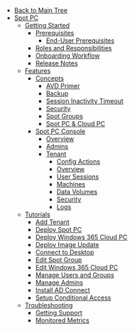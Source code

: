 <!-- Table of Contents -->

- <a href="/" class="sidebar-home"><i data-feather="arrow-left" class="sidebar-back-icon"></i>Back to Main Tree</a>
- [Spot PC](spot-pc/)
  - [Getting Started](spot-pc/getting-started/)
    - [Prerequisites](spot-pc/getting-started/prerequisites/)
      - [End-User Prerequisites](spot-pc/getting-started/prerequisites/end-user-prerequisites)
    - [Roles and Responsibilities](spot-pc/getting-started/roles-and-responsibilities)
    - [Onboarding Workflow](spot-pc/getting-started/onboarding-workflow)
    - [Release Notes](spot-pc/getting-started/release-notes)
  - [Features](spot-pc/features/)
    - [Concepts](spot-pc/features/concepts/)
      - [AVD Primer](spot-pc/features/concepts/avd-primer)
      - [Backup](spot-pc/features/concepts/backup)
      - [Session Inactivity Timeout](spot-pc/features/concepts/session-inactivity-timeout)
      - [Security](spot-pc/features/concepts/security)
      - [Spot Groups](spot-pc/features/concepts/spot-groups)
      - [Spot PC & Cloud PC](spot-pc/features/concepts/spot-pc-and-cloud-pc)
    - [Spot PC Console](spot-pc/features/spot-pc-console/)
      - [Overview](spot-pc/features/spot-pc-console/overview)
      - [Admins](spot-pc/features/spot-pc-console/admins)
      - [Tenant](spot-pc/features/spot-pc-console/tenant/)
        - [Config Actions](spot-pc/features/spot-pc-console/tenant/config-actions)
        - [Overview](spot-pc/features/spot-pc-console/tenant/overview)
        - [User Sessions](spot-pc/features/spot-pc-console/tenant/user-sessions)
        - [Machines](spot-pc/features/spot-pc-console/tenant/machines)
        - [Data Volumes](spot-pc/features/spot-pc-console/tenant/data-volumes)
        - [Security](spot-pc/features/spot-pc-console/tenant/security)
        - [Logs](spot-pc/features/spot-pc-console/tenant/logs)
  - [Tutorials](spot-pc/tutorials/)
    - [Add Tenant](spot-pc/tutorials/add-tenant)
    - [Deploy Spot PC](spot-pc/tutorials/deploy-spot-pc)
    - [Deploy Windows 365 Cloud PC](spot-pc/tutorials/deploy-windows-365-cloud-pc)
    - [Deploy Image Update](spot-pc/tutorials/deploy-image-update)
    - [Connect to Desktop](spot-pc/tutorials/connect-to-desktop)
    - [Edit Spot Group](spot-pc/tutorials/edit-spot-group)
    - [Edit Windows 365 Cloud PC](spot-pc/tutorials/edit-w365)
    - [Manage Users and Groups](spot-pc/tutorials/manage-users-and-groups)
    - [Manage Admins](spot-pc/tutorials/manage-admins)
    - [Install AD Connect](spot-pc/tutorials/install-ad-connect)
    - [Setup Conditional Access](spot-pc/tutorials/setup-mfa-conditional-access)
  - [Troubleshooting](spot-pc/troubleshooting/)
    - [Getting Support](spot-pc/troubleshooting/getting-support)
    - [Monitored Metrics](spot-pc/troubleshooting/monitored-metrics)


<!--      - [OS Patching](spot-pc/features/concepts/os-patching)
          - [Spot PC & Cloud PC](spot-pc/features/concepts/spot-pc-and-cloud-pc)
- [Spot PC](spot-pc/)
  - [Getting Started](spot-pc/getting-started/)
    - [Prerequisites](spot-pc/getting-started/prerequisites/)
      - [End-User Prerequisites](spot-pc/getting-started/prerequisites/end-user-prerequisites/)
    - [Service Summary](spot-pc/getting-started/service-summary/)
      - [Roles and Responsibilities](spot-pc/getting-started/service-summary/roles-and-responsibilities/)
    - [Onboarding Workflow](spot-pc/getting-started/onboarding-workflow)
      - [Planning and Design White Paper](spot-pc/getting-started/onboarding-workflow/planning-and-design-white-paper/)
      - [Data Migration Services](spot-pc/getting-started/onboarding-workflow/data-migration-services/)
      - [Tools and Strategies](spot-pc/getting-started/onboarding-workflow/tools-and-strategies/)
      - [Advanced Use Cases](spot-pc/getting-started/onboarding-workflow/advanced-use-cases/)
  - [Features](spot-pc/features/)
    - [Concepts](spot-pc/features/concepts/)
      - [Spot PC and Windows 365 Cloud PC](spot-pc/features/concepts/spot-pc-and-windows-365-cloud-pc/)
      - [Spot Groups](spot-pc/features/concepts/spot-groups/)
      - [Storage](spot-pc/features/concepts/storage/)
      - [Business Server](spot-pc/features/concepts/business-server/)
      - [Security Concepts](spot-pc/features/concepts/security-concepts/)
        - [User Security](spot-pc/features/concepts/security-concepts/user-security/)
        - [Admin Security](spot-pc/features/concepts/security-concepts/admin-security/)
        - [Machine Security](spot-pc/features/concepts/security-concepts/machine-security/)
      - [Images](spot-pc/features/concepts/images/)
      - [Patching](spot-pc/features/concepts/patching/)
      - [Backup](spot-pc/features/concepts/backup/)
      - [Azure AD Connect](spot-pc/features/concepts/azure-ad-connect/)
      - [Nightly Maintenance](spot-pc/features/concepts/nightly-maintenance/)
      - [Organizations](spot-pc/features/concepts/organizations/)
      - [Tenants](spot-pc/features/concepts/tenants/)
    - [Spot PC Console](spot-pc/features/spot-pc-console/)
      - [Overview](spot-pc/features/spot-pc-console/overview/)
      - [Admins](spot-pc/features/spot-pc-console/admins/)
      - [Support Issues](spot-pc/features/spot-pc-console/support-issues/)
      - [Invoice Details](spot-pc/features/spot-pc-console/invoice-details/)
      - [Add New Tenant](spot-pc/features/spot-pc-console/add-new-tenant/)
      - [Tenant](spot-pc/features/spot-pc-console/tenant/)
        - [Overview](spot-pc/features/spot-pc-console/tenant/overview/)
        - [User Sessions](spot-pc/features/spot-pc-console/tenant/user-sessions/)
        - [Machines](spot-pc/features/spot-pc-console/tenant/machines/)
        - [Data Volumes](spot-pc/features/spot-pc-console/tenant/data-volumes/)
        - [Security](spot-pc/features/spot-pc-console/tenant/security/)
        - [Alerts](spot-pc/features/spot-pc-console/tenant/alerts/)
        - [Logs](spot-pc/features/spot-pc-console/tenant/logs/)


      ]
    We discovered last week that you can input different SpotPC Custom log analytics tables:
SPOC_CL
ServerResource_CL
Spot_PC_Deployment_CL
SpotPcAgent_CL

and the default Azure tables:
AzureDiagnostics
Event
Heartbeat
Usage
WVDAgentHealthStatus
WVDCheckpoints
WVDConnections
WVDErrors
WVDHostRegistrations
WVDManagement
<https://teams.microsoft.com/l/message/19:1940a1eebf2f4fa7af7d390068951881@thread.tacv2/1641997747797?tenantId=4b0911a0-929b-4715-944b-c03745165b3a&amp;groupId=706924f6-2925-4827-941e-8129608cf17e&amp;parentMessageId=1641996375002&amp;teamName=VDS - Product Management &amp; Strategy&amp;channelName=General&amp;createdTime=1641997747797>

      - [Config Actions](spot-pc/features/spot-pc-console/tenant/config-actions)
        - [Windows 365](spot-pc/features/spot-pc-console/tenant/config-actionswindows-365/)
          - [Connections](spot-pc/features/spot-pc-console/tenant/config-actionswindows-365/connections/)
          - [Device Images](spot-pc/features/spot-pc-console/tenant/config-actionswindows-365/device-images/)
          - [Provisioning Policies](spot-pc/features/spot-pc-console/tenant/config-actionswindows-365/provisioning-policies/)
  - [Tutorials](spot-pc/tutorials/)
    - [Create Image](spot-pc/tutorials/create-image/)
    - [Deploy Image](spot-pc/tutorials/deploy-image/)
    - [Add/Remove App](spot-pc/tutorials/add-remove-app/)
    - [Deploy App](spot-pc/tutorials/deploy-app/)
    - [Assign App](spot-pc/tutorials/assign-app/)
    - [Connect to Desktop](spot-pc/tutorials/connect-to-desktop/)
    - [Manage Users and Groups](spot-pc/tutorials/manage-users-and-groups/)
    - [Restore from Backups](spot-pc/tutorials/restore-from-backups/)
    - [Manage Admins](spot-pc/tutorials/manage-admins/)
    - [Map Network Drive](spot-pc/tutorials/map-network-drive/)
    - [Add VPN](spot-pc/tutorials/add-vpn/)
    - [Configure Conditional Access](spot-pc/tutorials/configure-conditional-access/)
    - [Remove User](spot-pc/tutorials/remove-user/)
    - [Remove App](spot-pc/tutorials/remove-app/)
    - [Remove Image](spot-pc/tutorials/remove-image/)
    - [Remove Spot Group](spot-pc/tutorials/remove-spot-group/)
    - [Remove Tenant](spot-pc/tutorials/remove-tenant/)
  - [Troubleshooting](spot-pc/troubleshooting/)
    - [Getting Support](spot-pc/troubleshooting/getting-support/)
    - [Network Connectivity](spot-pc/troubleshooting/network-connectivity/)
    - [Resource Consumption](spot-pc/troubleshooting/resource-consumption/)
    - [Storage Performance](spot-pc/troubleshooting/storage-performance/)
    - [Storage Consumption](spot-pc/troubleshooting/storage-consumption/)
    - [Performance Data](spot-pc/troubleshooting/performance-data/)
    - [AVD Error Messages](spot-pc/troubleshooting/avd-error-messages/)
  - [Tips & Best Practices](spot-pc/tips-and-best-practices/)
    - [Teams Optimization](spot-pc/tips-and-best-practices/teams-optimization/)
    - [Printing and Scanning](spot-pc/tips-and-best-practices/printing-and-scanning/)
    - [USB Redirection](spot-pc/tips-and-best-practices/usb-redirection/)
  - [Tools & Integrations](spot-pc/tools-and-integrations/)
    - [Azure NetApp Files](spot-pc/tools-and-integrations/azure-netapp-files/)
    - [Azure B2C](spot-pc/tools-and-integrations/azure-b2c/)
    - [Azure Virtual Desktop](spot-pc/tools-and-integrations/azure-virtual-desktop/)
    - [Windows 365 Cloud PC](spot-pc/tools-and-integrations/windows-365-cloud-pc/)
    - [Microsoft Defender for Cloud](spot-pc/tools-and-integrations/microsoft-defender-for-cloud/)
    - [NetApp Cloud Insights](spot-pc/tools-and-integrations/netapp-cloud-insights/)
    - [NetApp Cloud Backup Service](spot-pc/tools-and-integrations/netapp-cloud-backup-service/)
    - [NetApp Cloud Sync](spot-pc/tools-and-integrations/netapp-cloud-sync/)
    - [Azure Files](spot-pc/tools-and-integrations/azure-files/)
    - [Azure Backup](spot-pc/tools-and-integrations/azure-backup/)
    - [Azure File Sync](spot-pc/tools-and-integrations/azure-file-sync/)
-->
